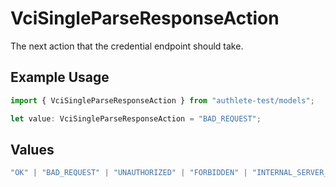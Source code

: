 # VciSingleParseResponseAction

The next action that the credential endpoint should take.

## Example Usage

```typescript
import { VciSingleParseResponseAction } from "authlete-test/models";

let value: VciSingleParseResponseAction = "BAD_REQUEST";
```

## Values

```typescript
"OK" | "BAD_REQUEST" | "UNAUTHORIZED" | "FORBIDDEN" | "INTERNAL_SERVER_ERROR"
```
